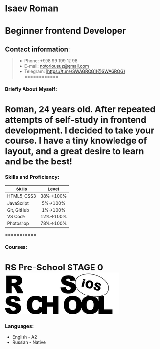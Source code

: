 # Isaev Roman
**Beginner frontend Developer**
=======
## Contact information:
> * Phone: +998 99 199 12 98
> * E-mail: notoriousuz@gmail.com
> * Telegram: [https://t.me/SWAGROG](@SWAGROG) 
============
### Briefly About Myself:
Roman, 24 years old. After repeated attempts of self-study in frontend development. I decided to take your course. I have a tiny knowledge of layout, and a great desire to learn and be the best!
===========
### Skills and Proficiency:
**Skills**    | **Level**
------------|:-------:
HTML5, CSS3 | 38%->100%
JavaScript  | 5%->100%
Git, GitHub | 1%->100%
VS Code     | 12%->100%
Photoshop   | 78%->100%
===========
### Courses:
**RS Pre-School STAGE 0**
![LOGO](rslogo.png)
============
### Languages:
* English - A2
* Russian - Native
